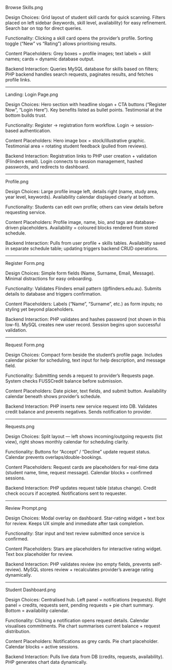 Browse Skills.png

Design Choices: Grid layout of student skill cards for quick scanning. Filters placed on left sidebar (keywords, skill level, availability) for easy refinement. Search bar on top for direct queries.

Functionality: Clicking a skill card opens the provider’s profile. Sorting toggle (“New” vs “Rating”) allows prioritising results.

Content Placeholders: Grey boxes = profile images; text labels = skill names; cards = dynamic database output.

Backend Interaction: Queries MySQL database for skills based on filters; PHP backend handles search requests, paginates results, and fetches profile links.

-------------------------------------

Landing:
Login Page.png

Design Choices: Hero section with headline slogan + CTA buttons (“Register Now”, “Login Here”). Key benefits listed as bullet points. Testimonial at the bottom builds trust.

Functionality: Register → registration form workflow. Login → session-based authentication.

Content Placeholders: Hero image box = stock/illustrative graphic. Testimonial area = rotating student feedback (pulled from reviews).

Backend Interaction: Registration links to PHP user creation + validation (Flinders email). Login connects to session management, hashed passwords, and redirects to dashboard.

-------------------------------------

Profile.png

Design Choices: Large profile image left, details right (name, study area, year level, keywords). Availability calendar displayed clearly at bottom.

Functionality: Students can edit own profile; others can view details before requesting service.

Content Placeholders: Profile image, name, bio, and tags are database-driven placeholders. Availability = coloured blocks rendered from stored schedule.

Backend Interaction: Pulls from user profile + skills tables. Availability saved in separate schedule table; updating triggers backend CRUD operations.

-------------------------------------

Register Form.png

Design Choices: Simple form fields (Name, Surname, Email, Message). Minimal distractions for easy onboarding.

Functionality: Validates Flinders email pattern (@flinders.edu.au). Submits details to database and triggers confirmation.

Content Placeholders: Labels (“Name”, “Surname”, etc.) as form inputs; no styling yet beyond placeholders.

Backend Interaction: PHP validates and hashes password (not shown in this low-fi). MySQL creates new user record. Session begins upon successful validation.

-------------------------------------

Request Form.png

Design Choices: Compact form beside the student’s profile page. Includes calendar picker for scheduling, text input for help description, and message field.

Functionality: Submitting sends a request to provider’s Requests page. System checks FUSSCredit balance before submission.

Content Placeholders: Date picker, text fields, and submit button. Availability calendar beneath shows provider’s schedule.

Backend Interaction: PHP inserts new service request into DB. Validates credit balance and prevents negatives. Sends notification to provider.

-------------------------------------

Requests.png

Design Choices: Split layout — left shows incoming/outgoing requests (list view), right shows monthly calendar for scheduling clarity.

Functionality: Buttons for “Accept” / “Decline” update request status. Calendar prevents overlaps/double-bookings.

Content Placeholders: Request cards are placeholders for real-time data (student name, time, request message). Calendar blocks = confirmed sessions.

Backend Interaction: PHP updates request table (status change). Credit check occurs if accepted. Notifications sent to requester.

-------------------------------------

Review Prompt.png

Design Choices: Modal overlay on dashboard. Star-rating widget + text box for review. Keeps UX simple and immediate after task completion.

Functionality: Star input and text review submitted once service is confirmed.

Content Placeholders: Stars are placeholders for interactive rating widget. Text box placeholder for review.

Backend Interaction: PHP validates review (no empty fields, prevents self-review). MySQL stores review + recalculates provider’s average rating dynamically.

-------------------------------------

Student Dashboard.png

Design Choices: Centralised hub. Left panel = notifications (requests). Right panel = credits, requests sent, pending requests + pie chart summary. Bottom = availability calendar.

Functionality: Clicking a notification opens request details. Calendar visualises commitments. Pie chart summarises current balance + request distribution.

Content Placeholders: Notifications as grey cards. Pie chart placeholder. Calendar blocks = active sessions.

Backend Interaction: Pulls live data from DB (credits, requests, availability). PHP generates chart data dynamically.
